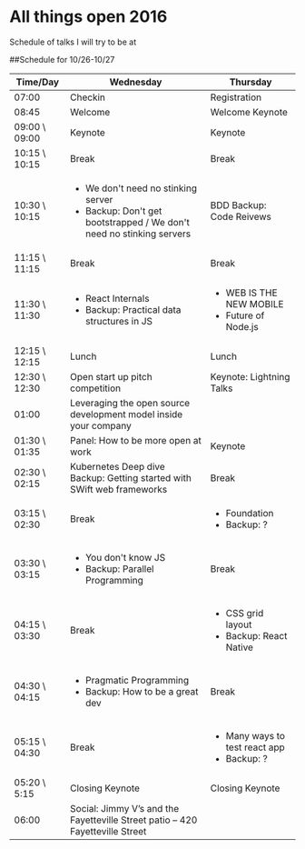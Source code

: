 # All things open 2016
Schedule of talks I will try to be at

##Schedule for 10/26-10/27

Time/Day | Wednesday | Thursday
--- | --- | --- 
07:00 |Checkin | Registration
08:45 |Welcome | Welcome Keynote 
09:00 \ 09:00 |Keynote | Keynote
10:15 \ 10:15 |Break | Break
10:30 \ 10:15 |<ul><li>We don't need no stinking server</li><li>Backup: Don't get bootstrapped / We don't need no stinking servers</li></ul> | BDD Backup: Code Reivews
11:15 \ 11:15 |Break | Break
11:30 \ 11:30 |<ul><li>React Internals</li><li>Backup: Practical data structures in JS</li></ul>|<ul><li>WEB IS THE NEW MOBILE</li><li> Future of Node.js</li></ul>
12:15 \ 12:15 |Lunch | Lunch
12:30 \ 12:30|Open start up pitch competition | Keynote: Lightning Talks
01:00 | Leveraging the open source development model inside your company| 
01:30 \ 01:35 |Panel: How to be more open at work | Keynote
02:30 \ 02:15 | Kubernetes Deep dive Backup: Getting started with SWift web frameworks |Break
03:15 \ 02:30 |Break | <ul><li>Foundation</li><li>Backup: ?</li></ul>
03:30 \ 03:15 |<ul><li>You don't know JS</li><li> Backup: Parallel Programming</li></ul>| Break
04:15 \ 03:30 |Break | <ul><li>CSS grid layout</li><li> Backup: React Native</li></ul>
04:30 \ 04:15 |<ul><li>Pragmatic Programming</li><li> Backup: How to be a great dev</li></ul>| Break
05:15 \ 04:30 |Break | <ul><li>Many ways to test react app</li><li> Backup: ?</li></ul>
05:20 \ 5:15 |Closing Keynote |  Closing Keynote
06:00 | Social: Jimmy V’s and the Fayetteville Street patio – 420 Fayetteville Street| 
